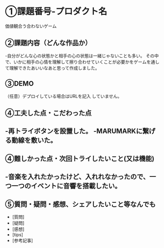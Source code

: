 # ①課題番号-プロダクト名
価値観合う合わないゲーム

## ②課題内容（どんな作品か）
-自分がどんな心の状態かと相手の心の状態は一緒じゃないことも多い。
その中で、いかに相手の心情を理解して擦り合わせていくことが必要かをゲームを通して理解できたあいいなあと思って作成しました。

## ③DEMO
（任意）デプロイしている場合はURLを記入
していません。

## ④工夫した点・こだわった点
-再トライボタンを設置した。
-MARUMARKに繋げる動線を敷いた。
-

## ④難しかった点・次回トライしたいこと(又は機能)
-音楽を入れたかったけど、入れれなかったので、一つ一つのイベントに音響を搭載したい。
-

## ⑤質問・疑問・感想、シェアしたいこと等なんでも
- [質問]
- [疑問]
- [感想]
- [tips]
- [参考記事]
